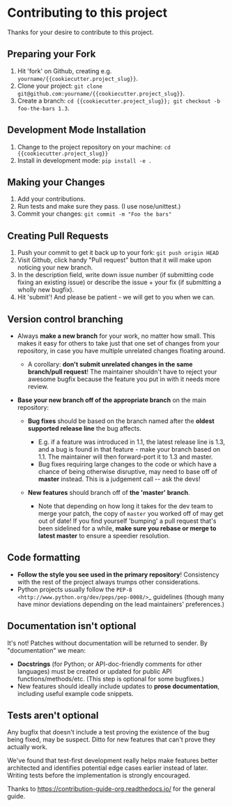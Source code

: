 # Contributing to this project

Thanks for your desire to contribute to this project.

## Preparing your Fork

1. Hit 'fork' on Github, creating e.g. `yourname/{{cookiecutter.project_slug}}`.
2. Clone your project: `git clone git@github.com:yourname/{{cookiecutter.project_slug}}`.
3. Create a branch: `cd {{cookiecutter.project_slug}}; git checkout -b foo-the-bars 1.3`.

## Development Mode Installation

1. Change to the project repository on your machine: `cd {{cookiecutter.project_slug}}`
2. Install in development mode: `pip install -e .`

## Making your Changes

1. Add your contributions.
2. Run tests and make sure they pass. (I use nose/unittest.)
3. Commit your changes: `git commit -m "Foo the bars"`

## Creating Pull Requests

1. Push your commit to get it back up to your fork: `git push origin HEAD`
2. Visit Github, click handy "Pull request" button that it will make upon
   noticing your new branch.
3. In the description field, write down issue number (if submitting code fixing
   an existing issue) or describe the issue + your fix (if submitting a wholly
   new bugfix).
4. Hit 'submit'! And please be patient - we will get to you when
   we can.

## Version control branching

* Always **make a new branch** for your work, no matter how small. This makes
  it easy for others to take just that one set of changes from your repository,
  in case you have multiple unrelated changes floating around.

    * A corollary: **don't submit unrelated changes in the same branch/pull
      request**! The maintainer shouldn't have to reject your awesome bugfix
      because the feature you put in with it needs more review.

* **Base your new branch off of the appropriate branch** on the main
  repository:

    * **Bug fixes** should be based on the branch named after the **oldest
      supported release line** the bug affects.

        * E.g. if a feature was introduced in 1.1, the latest release line is
          1.3, and a bug is found in that feature - make your branch based on
          1.1.  The maintainer will then forward-port it to 1.3 and master.
        * Bug fixes requiring large changes to the code or which have a chance
          of being otherwise disruptive, may need to base off of **master**
          instead. This is a judgement call -- ask the devs!

    * **New features** should branch off of **the 'master' branch**.

        * Note that depending on how long it takes for the dev team to merge
          your patch, the copy of ``master`` you worked off of may get out of
          date! If you find yourself 'bumping' a pull request that's been
          sidelined for a while, **make sure you rebase or merge to latest
          master** to ensure a speedier resolution.

## Code formatting

* **Follow the style you see used in the primary repository**! Consistency with
  the rest of the project always trumps other considerations.
* Python projects usually follow the `PEP-8
  <http://www.python.org/dev/peps/pep-0008/>`_ guidelines (though many have
  minor deviations depending on the lead maintainers' preferences.)

## Documentation isn't optional

It's not! Patches without documentation will be returned to sender.  By
"documentation" we mean:

* **Docstrings** (for Python; or API-doc-friendly comments for other languages)
  must be created or updated for public API functions/methods/etc. (This step
  is optional for some bugfixes.)
* New features should ideally include updates to **prose documentation**,
  including useful example code snippets.

## Tests aren't optional

Any bugfix that doesn't include a test proving the existence of the bug being
fixed, may be suspect.  Ditto for new features that can't prove they actually
work.

We've found that test-first development really helps make features better
architected and identifies potential edge cases earlier instead of later.
Writing tests before the implementation is strongly encouraged.

Thanks to https://contribution-guide-org.readthedocs.io/ for the general guide.